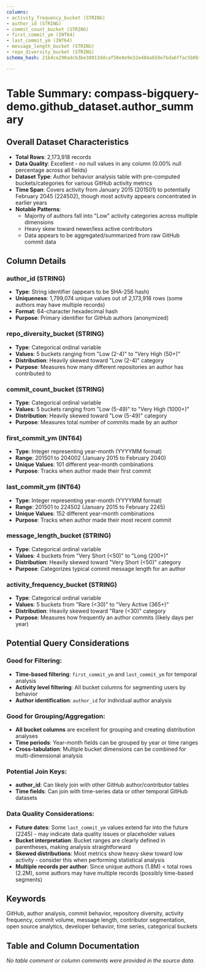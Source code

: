 ```yaml
---
columns:
- activity_frequency_bucket (STRING)
- author_id (STRING)
- commit_count_bucket (STRING)
- first_commit_ym (INT64)
- last_commit_ym (INT64)
- message_length_bucket (STRING)
- repo_diversity_bucket (STRING)
schema_hash: 21b4ce290adcb3be38013ddcaf50e8e9e32e404a658e7bda6ffac5b0bf98350b

---
```

# Table Summary: compass-bigquery-demo.github_dataset.author_summary

## Overall Dataset Characteristics

- **Total Rows**: 2,173,918 records
- **Data Quality**: Excellent - no null values in any column (0.00% null percentage across all fields)
- **Dataset Type**: Author behavior analysis table with pre-computed buckets/categories for various GitHub activity metrics
- **Time Span**: Covers activity from January 2015 (201501) to potentially February 2045 (224502), though most activity appears concentrated in earlier years
- **Notable Patterns**: 
  - Majority of authors fall into "Low" activity categories across multiple dimensions
  - Heavy skew toward newer/less active contributors
  - Data appears to be aggregated/summarized from raw GitHub commit data

## Column Details

### author_id (STRING)
- **Type**: String identifier (appears to be SHA-256 hash)
- **Uniqueness**: 1,799,074 unique values out of 2,173,918 rows (some authors may have multiple records)
- **Format**: 64-character hexadecimal hash
- **Purpose**: Primary identifier for GitHub authors (anonymized)

### repo_diversity_bucket (STRING)
- **Type**: Categorical ordinal variable
- **Values**: 5 buckets ranging from "Low (2-4)" to "Very High (50+)"
- **Distribution**: Heavily skewed toward "Low (2-4)" category
- **Purpose**: Measures how many different repositories an author has contributed to

### commit_count_bucket (STRING)
- **Type**: Categorical ordinal variable  
- **Values**: 5 buckets ranging from "Low (5-49)" to "Very High (1000+)"
- **Distribution**: Heavily skewed toward "Low (5-49)" category
- **Purpose**: Measures total number of commits made by an author

### first_commit_ym (INT64)
- **Type**: Integer representing year-month (YYYYMM format)
- **Range**: 201501 to 204002 (January 2015 to February 2040)
- **Unique Values**: 101 different year-month combinations
- **Purpose**: Tracks when author made their first commit

### last_commit_ym (INT64)
- **Type**: Integer representing year-month (YYYYMM format)
- **Range**: 201501 to 224502 (January 2015 to February 2245)
- **Unique Values**: 152 different year-month combinations
- **Purpose**: Tracks when author made their most recent commit

### message_length_bucket (STRING)
- **Type**: Categorical ordinal variable
- **Values**: 4 buckets from "Very Short (<50)" to "Long (200+)"
- **Distribution**: Heavily skewed toward "Very Short (<50)" category
- **Purpose**: Categorizes typical commit message length for an author

### activity_frequency_bucket (STRING)
- **Type**: Categorical ordinal variable
- **Values**: 5 buckets from "Rare (<30)" to "Very Active (365+)"
- **Distribution**: Heavily skewed toward "Rare (<30)" category
- **Purpose**: Measures how frequently an author commits (likely days per year)

## Potential Query Considerations

### Good for Filtering:
- **Time-based filtering**: `first_commit_ym` and `last_commit_ym` for temporal analysis
- **Activity level filtering**: All bucket columns for segmenting users by behavior
- **Author identification**: `author_id` for individual author analysis

### Good for Grouping/Aggregation:
- **All bucket columns** are excellent for grouping and creating distribution analyses
- **Time periods**: Year-month fields can be grouped by year or time ranges
- **Cross-tabulation**: Multiple bucket dimensions can be combined for multi-dimensional analysis

### Potential Join Keys:
- **author_id**: Can likely join with other GitHub author/contributor tables
- **Time fields**: Can join with time-series data or other temporal GitHub datasets

### Data Quality Considerations:
- **Future dates**: Some `last_commit_ym` values extend far into the future (2245) - may indicate data quality issues or placeholder values
- **Bucket interpretation**: Bucket ranges are clearly defined in parentheses, making analysis straightforward
- **Skewed distributions**: Most metrics show heavy skew toward low activity - consider this when performing statistical analysis
- **Multiple records per author**: Since unique authors (1.8M) < total rows (2.2M), some authors may have multiple records (possibly time-based segments)

## Keywords

GitHub, author analysis, commit behavior, repository diversity, activity frequency, commit volume, message length, contributor segmentation, open source analytics, developer behavior, time series, categorical buckets

## Table and Column Documentation

*No table comment or column comments were provided in the source data.*